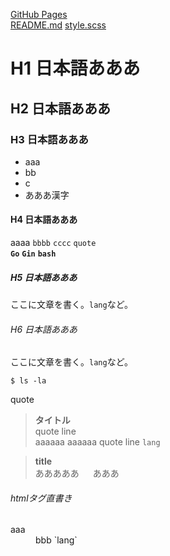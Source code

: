 [GitHub Pages](https://teakaysea.github.io/github-pages-sandbox/)  
[README.md](https://github.com/teakaysea/github-pages-sandbox/edit/main/docs/README.md)
[style.scss](https://github.com/teakaysea/github-pages-sandbox/blob/main/docs/assets/css/style.scss)

# H1 日本語あああ
## H2 日本語あああ
### H3 日本語あああ
* aaa
* bb
* c
* あああ漢字

#### H4 日本語あああ
aaaa `bbbb` `cccc` `quote`  
**`Go`** **`Gin`** **`bash`**

##### H5 日本語あああ
ここに文章を書く。`lang`など。

###### H6 日本語あああ
ここに文章を書く。`lang`など。


```
$ ls -la
```

quote
> **タイトル**  
> quote line  
> aaaaaa
> aaaaaa
> quote line
> `lang`
  

> **title**  
> あああああ 　
> あああ 
  
###### htmlタグ直書き
<dl>
  <dt>aaa</dt>
  <dd>bbb `lang`</dd>
</dl>
